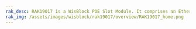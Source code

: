 ```yaml
---
rak_desc: RAK19017 is a WisBlock POE Slot Module. It comprises an Ethernet connector and a reset button that can connect with the WisBlock Base board via 40-pin power slot connector.
rak_img: /assets/images/wisblock/rak19017/overview/RAK19017_home.png
---
```


<rk-redirect to="/Product-Categories/WisBlock/RAK19017/Overview/" />
